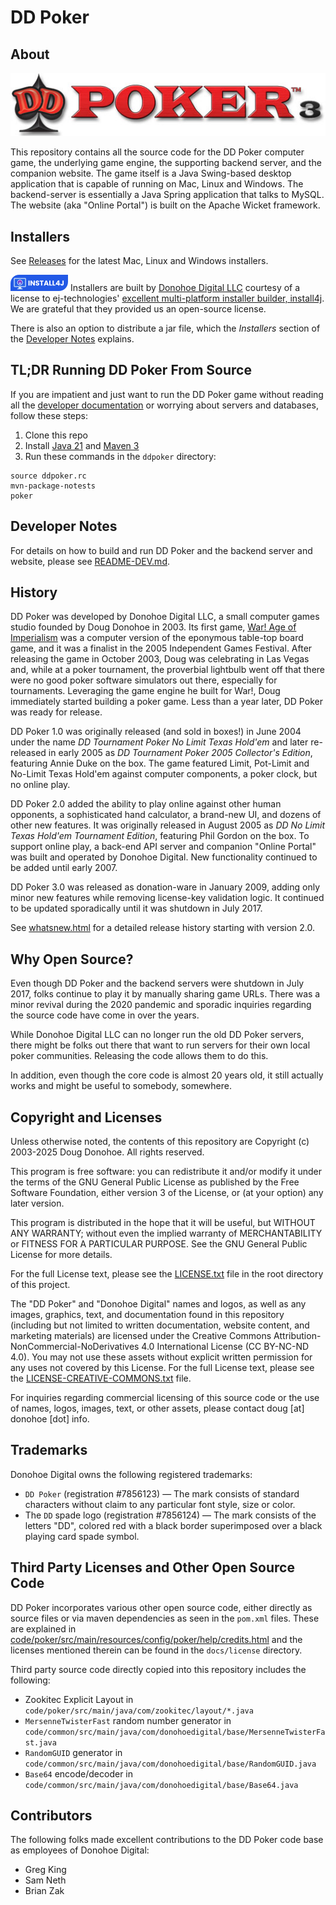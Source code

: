 # DD Poker

## About

![dd-poker-3.jpg](images/dd-poker-3.jpg)

This repository contains all the source code for the DD Poker
computer game, the underlying game engine, the supporting 
backend server, and the companion website. The game itself is 
a Java Swing-based desktop application that is capable of running 
on Mac, Linux and Windows.  The backend-server is essentially
a Java Spring application that talks to MySQL.  The website 
(aka "Online Portal") is built on the Apache Wicket framework.

## Installers

See [Releases](https://github.com/dougdonohoe/ddpoker/releases) for the latest Mac, Linux and Windows installers.

[<img src="images/install4j_small.png">](https://www.ej-technologies.com/install4j)
Installers are built by [Donohoe Digital LLC](https://www.donohoedigital.com/) 
courtesy of a license to ej-technologies' 
[excellent multi-platform installer builder, install4j](https://www.ej-technologies.com/install4j).
We are grateful that they provided us an open-source license.

There is also an option to distribute a jar file, which the _Installers_ section of
the [Developer Notes](README-DEV.md) explains.

## TL;DR Running DD Poker From Source

If you are impatient and just want to run the DD Poker game without
reading all the [developer documentation](README-DEV.md) or worrying
about servers and databases, follow these steps:

1. Clone this repo
2. Install [Java 21](https://adoptium.net/temurin/releases/?os=any&package=jdk&version=21)
   and [Maven 3](https://maven.apache.org/install.html)
3. Run these commands in the `ddpoker` directory:

```shell
source ddpoker.rc
mvn-package-notests
poker
```

## Developer Notes

For details on how to build and run DD Poker and
the backend server and website, please see [README-DEV.md](README-DEV.md).

## History

DD Poker was developed by Donohoe Digital LLC, a small computer
games studio founded by Doug Donohoe in 2003.  Its first game,
[War! Age of Imperialism](https://www.donohoedigital.com/war/) was
a computer version of the eponymous table-top board game, and it
was a finalist in the 2005 Independent Games Festival.  After releasing
the game in October 2003, Doug was celebrating in Las Vegas
and, while at a poker tournament, the proverbial lightbulb went 
off that there were no good poker software simulators out there,
especially for tournaments.  Leveraging the game 
engine he built for War!, Doug immediately started building
a poker game.  Less than a year later, DD Poker was ready for 
release.

DD Poker 1.0 was originally released (and sold in boxes!) in 
June 2004 under the name 
_DD Tournament Poker No Limit Texas Hold'em_ and 
later re-released in early 2005 as _DD Tournament Poker 2005 Collector's 
Edition_, featuring Annie Duke on the box.  The game featured 
Limit, Pot-Limit and No-Limit Texas Hold'em against computer
components, a poker clock, but no online play.

DD Poker 2.0 added the ability to play online against other
human opponents, a sophisticated hand calculator, a brand-new UI, and dozens
of other new features.  It was originally released in August
2005 as _DD No Limit Texas Hold'em Tournament Edition_, featuring 
Phil Gordon on the box.  To support online play, a back-end
API server and companion "Online Portal" was built and operated
by Donohoe Digital.  New functionality continued to be added
until early 2007.

DD Poker 3.0 was released as donation-ware in January 2009,
adding only minor new features while removing license-key 
validation logic. It continued to be updated sporadically until 
it was shutdown in July 2017.

See [whatsnew.html](code/poker/src/main/resources/config/poker/help/whatsnew.html) 
for a detailed release history starting with version 2.0.

## Why Open Source?

Even though DD Poker and the backend servers were shutdown
in July 2017, folks continue to play it by manually
sharing game URLs.  There was a minor revival during the 
2020 pandemic and sporadic inquiries regarding the source
code have come in over the years.

While Donohoe Digital LLC can no longer
run the old DD Poker servers, there might be folks out there that
want to run servers for their own local poker communities.
Releasing the code allows them to do this.

In addition, even though the core code is almost 20 years
old, it still actually works and might be useful to
somebody, somewhere.

## Copyright and Licenses

Unless otherwise noted, the contents of this repository are
Copyright (c) 2003-2025 Doug Donohoe.  All rights reserved.

This program is free software: you can redistribute it and/or modify
it under the terms of the GNU General Public License as published by
the Free Software Foundation, either version 3 of the License, or
(at your option) any later version.

This program is distributed in the hope that it will be useful,
but WITHOUT ANY WARRANTY; without even the implied warranty of
MERCHANTABILITY or FITNESS FOR A PARTICULAR PURPOSE.  See the
GNU General Public License for more details.

For the full License text, please see the [LICENSE.txt](LICENSE.txt) file
in the root directory of this project.

The "DD Poker" and "Donohoe Digital" names and logos, as well as any images,
graphics, text, and documentation found in this repository (including but not
limited to written documentation, website content, and marketing materials)
are licensed under the Creative Commons Attribution-NonCommercial-NoDerivatives
4.0 International License (CC BY-NC-ND 4.0). You may not use these assets
without explicit written permission for any uses not covered by this License.
For the full License text, please see the [LICENSE-CREATIVE-COMMONS.txt](LICENSE-CREATIVE-COMMONS.txt) file.

For inquiries regarding commercial licensing of this source code or
the use of names, logos, images, text, or other assets, please contact
doug [at] donohoe [dot] info.

## Trademarks

Donohoe Digital owns the following registered trademarks:

 * `DD Poker` (registration #7856123) — The mark consists of standard characters without claim to
   any particular font style, size or color.
 * The `DD` spade logo (registration #7856124) — The mark consists of the letters "DD", colored red with a black 
   border superimposed over a black playing card spade symbol.

## Third Party Licenses and Other Open Source Code

DD Poker incorporates various other open source code, either directly as source files
or via maven dependencies as seen in the `pom.xml` files.  These are explained in 
[code/poker/src/main/resources/config/poker/help/credits.html](https://static.ddpoker.com/gamehelp/help/credits.html) and the licenses 
mentioned therein can be found in the `docs/license` directory.

Third party source code directly copied into this repository includes the following:

* Zookitec Explicit Layout in `code/poker/src/main/java/com/zookitec/layout/*.java`
* `MersenneTwisterFast` random number generator in `code/common/src/main/java/com/donohoedigital/base/MersenneTwisterFast.java`
* `RandomGUID` generator in `code/common/src/main/java/com/donohoedigital/base/RandomGUID.java`
* `Base64` encode/decoder in `code/common/src/main/java/com/donohoedigital/base/Base64.java`

## Contributors

The following folks made excellent contributions to the DD Poker
code base as employees of Donohoe Digital:

+ Greg King
+ Sam Neth
+ Brian Zak
